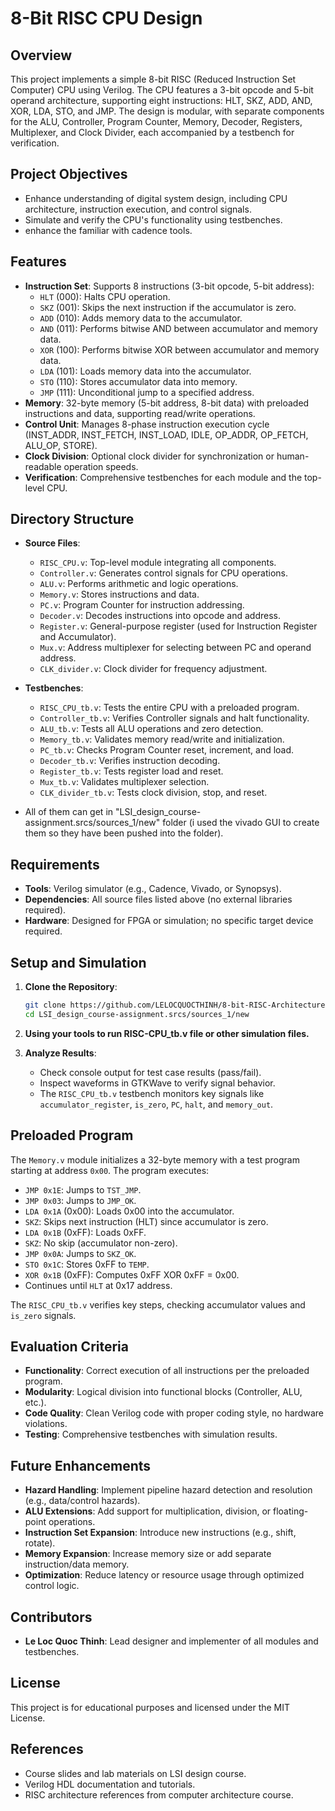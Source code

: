 # 8-Bit RISC CPU Design

## Overview
This project implements a simple 8-bit RISC (Reduced Instruction Set Computer) CPU using Verilog. The CPU features a 3-bit opcode and 5-bit operand architecture, supporting eight instructions: HLT, SKZ, ADD, AND, XOR, LDA, STO, and JMP. The design is modular, with separate components for the ALU, Controller, Program Counter, Memory, Decoder, Registers, Multiplexer, and Clock Divider, each accompanied by a testbench for verification.

## Project Objectives
- Enhance understanding of digital system design, including CPU architecture, instruction execution, and control signals.
- Simulate and verify the CPU's functionality using testbenches.
- enhance the familiar with cadence tools.

## Features
- **Instruction Set**: Supports 8 instructions (3-bit opcode, 5-bit address):
  - `HLT` (000): Halts CPU operation.
  - `SKZ` (001): Skips the next instruction if the accumulator is zero.
  - `ADD` (010): Adds memory data to the accumulator.
  - `AND` (011): Performs bitwise AND between accumulator and memory data.
  - `XOR` (100): Performs bitwise XOR between accumulator and memory data.
  - `LDA` (101): Loads memory data into the accumulator.
  - `STO` (110): Stores accumulator data into memory.
  - `JMP` (111): Unconditional jump to a specified address.
- **Memory**: 32-byte memory (5-bit address, 8-bit data) with preloaded instructions and data, supporting read/write operations.
- **Control Unit**: Manages 8-phase instruction execution cycle (INST_ADDR, INST_FETCH, INST_LOAD, IDLE, OP_ADDR, OP_FETCH, ALU_OP, STORE).
- **Clock Division**: Optional clock divider for synchronization or human-readable operation speeds.
- **Verification**: Comprehensive testbenches for each module and the top-level CPU.

## Directory Structure
- **Source Files**:
  - `RISC_CPU.v`: Top-level module integrating all components.
  - `Controller.v`: Generates control signals for CPU operations.
  - `ALU.v`: Performs arithmetic and logic operations.
  - `Memory.v`: Stores instructions and data.
  - `PC.v`: Program Counter for instruction addressing.
  - `Decoder.v`: Decodes instructions into opcode and address.
  - `Register.v`: General-purpose register (used for Instruction Register and Accumulator).
  - `Mux.v`: Address multiplexer for selecting between PC and operand address.
  - `CLK_divider.v`: Clock divider for frequency adjustment.
- **Testbenches**:
  - `RISC_CPU_tb.v`: Tests the entire CPU with a preloaded program.
  - `Controller_tb.v`: Verifies Controller signals and halt functionality.
  - `ALU_tb.v`: Tests all ALU operations and zero detection.
  - `Memory_tb.v`: Validates memory read/write and initialization.
  - `PC_tb.v`: Checks Program Counter reset, increment, and load.
  - `Decoder_tb.v`: Verifies instruction decoding.
  - `Register_tb.v`: Tests register load and reset.
  - `Mux_tb.v`: Validates multiplexer selection.
  - `CLK_divider_tb.v`: Tests clock division, stop, and reset.

- All of them can get in "LSI_design_course-assignment.srcs/sources_1/new" folder (i used the vivado GUI to create them so they have been pushed into the folder).

## Requirements
- **Tools**: Verilog simulator (e.g., Cadence, Vivado, or Synopsys).
- **Dependencies**: All source files listed above (no external libraries required).
- **Hardware**: Designed for FPGA or simulation; no specific target device required.

## Setup and Simulation
1. **Clone the Repository**:
   ```bash
   git clone https://github.com/LELOCQUOCTHINH/8-bit-RISC-Architecture-CPU.git
   cd LSI_design_course-assignment.srcs/sources_1/new
   ```
2. **Using your tools to run RISC-CPU_tb.v file or other simulation files.**

3. **Analyze Results**:
   - Check console output for test case results (pass/fail).
   - Inspect waveforms in GTKWave to verify signal behavior.
   - The `RISC_CPU_tb.v` testbench monitors key signals like `accumulator_register`, `is_zero`, `PC`, `halt`, and `memory_out`.

## Preloaded Program
The `Memory.v` module initializes a 32-byte memory with a test program starting at address `0x00`. The program executes:
- `JMP 0x1E`: Jumps to `TST_JMP`.
- `JMP 0x03`: Jumps to `JMP_OK`.
- `LDA 0x1A` (0x00): Loads 0x00 into the accumulator.
- `SKZ`: Skips next instruction (HLT) since accumulator is zero.
- `LDA 0x1B` (0xFF): Loads 0xFF.
- `SKZ`: No skip (accumulator non-zero).
- `JMP 0x0A`: Jumps to `SKZ_OK`.
- `STO 0x1C`: Stores 0xFF to `TEMP`.
- `XOR 0x1B` (0xFF): Computes 0xFF XOR 0xFF = 0x00.
- Continues until `HLT` at 0x17 address.

The `RISC_CPU_tb.v` verifies key steps, checking accumulator values and `is_zero` signals.

## Evaluation Criteria
- **Functionality**: Correct execution of all instructions per the preloaded program.
- **Modularity**: Logical division into functional blocks (Controller, ALU, etc.).
- **Code Quality**: Clean Verilog code with proper coding style, no hardware violations.
- **Testing**: Comprehensive testbenches with simulation results.

## Future Enhancements
- **Hazard Handling**: Implement pipeline hazard detection and resolution (e.g., data/control hazards).
- **ALU Extensions**: Add support for multiplication, division, or floating-point operations.
- **Instruction Set Expansion**: Introduce new instructions (e.g., shift, rotate).
- **Memory Expansion**: Increase memory size or add separate instruction/data memory.
- **Optimization**: Reduce latency or resource usage through optimized control logic.

## Contributors
- **Le Loc Quoc Thinh**: Lead designer and implementer of all modules and testbenches.

## License
This project is for educational purposes and licensed under the MIT License.

## References
- Course slides and lab materials on LSI design course.
- Verilog HDL documentation and tutorials.
- RISC architecture references from computer architecture course.

